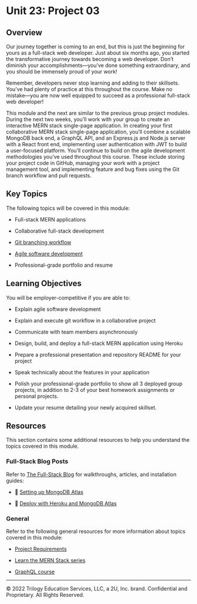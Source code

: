 # Unit 23: Project 03

## Overview

Our journey together is coming to an end, but this is just the beginning for yours as a full-stack web developer. Just about six months ago, you started the transformative journey towards becoming a web developer. Don’t diminish your accomplishments&mdash;you’ve done something extraordinary, and you should be immensely proud of your work!

Remember, developers never stop learning and adding to their skillsets. You’ve had plenty of practice at this throughout the course. Make no mistake&mdash;you are now well equipped to succeed as a professional full-stack web developer!

This module and the next are similar to the previous group project modules. During the next two weeks, you’ll work with your group to create an interactive MERN stack single-page application. In creating your first collaborative MERN stack single-page application, you’ll combine a scalable MongoDB back end, a GraphQL API, and an Express.js and Node.js server with a React front end, implementing user authentication with JWT to build a user-focused platform. You’ll continue to build on the agile development methodologies you’ve used throughout this course. These include storing your project code in GitHub, managing your work with a project management tool, and implementing feature and bug fixes using the Git branch workflow and pull requests.

## Key Topics

The following topics will be covered in this module:

* Full-stack MERN applications

* Collaborative full-stack development

* [Git branching workflow](https://git-scm.com/book/en/v2/Git-Branching-Branching-Workflows)

* [Agile software development](https://en.wikipedia.org/wiki/Agile_software_development)

* Professional-grade portfolio and resume

## Learning Objectives

You will be employer-competitive if you are able to:

* Explain agile software development

* Explain and execute git workflow in a collaborative project

* Communicate with team members asynchronously

* Design, build, and deploy a full-stack MERN application using Heroku

* Prepare a professional presentation and repository README for your project

* Speak technically about the features in your application

* Polish your professional-grade portfolio to show all 3 deployed group projects, in addition to 2-3 of your best homework assignments or personal projects.

* Update your resume detailing your newly acquired skillset.

## Resources

This section contains some additional resources to help you understand the topics covered in this module.

### Full-Stack Blog Posts

Refer to [The Full-Stack Blog](https://coding-boot-camp.github.io/full-stack/) for walkthroughs, articles, and installation guides:

* 📖 [Setting up MongoDB Atlas](https://coding-boot-camp.github.io/full-stack/mongodb/how-to-set-up-mongodb-atlas)

* 📖 [Deploy with Heroku and MongoDB Atlas](https://coding-boot-camp.github.io/full-stack/mongodb/deploy-with-heroku-and-mongodb-atlas)

### General

Refer to the following general resources for more information about topics covered in this module:

* [Project Requirements](../../01-Class-Content/22-State/04-Supplemental/Project-Requirements.md)

* [Learn the MERN Stack series](https://www.youtube.com/playlist?list=PLillGF-RfqbbiTGgA77tGO426V3hRF9iE)

* [GraphQL course](https://www.youtube.com/watch?v=ed8SzALpx1Q)

---
© 2022 Trilogy Education Services, LLC, a 2U, Inc. brand.  Confidential and Proprietary.  All Rights Reserved.
